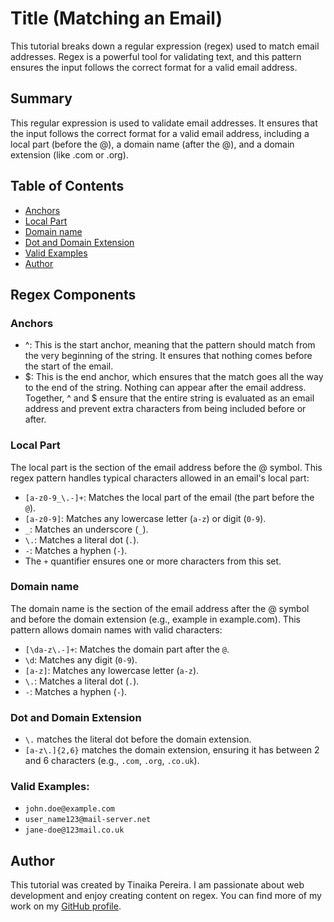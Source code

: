 # Title (Matching an Email)

This tutorial breaks down a regular expression (regex) used to match email addresses. Regex is a powerful tool for validating text, and this pattern ensures the input follows the correct format for a valid email address.


## Summary

This regular expression is used to validate email addresses. It ensures that the input follows the correct format for a valid email address, including a local part (before the @), a domain name (after the @), and a domain extension (like .com or .org).

## Table of Contents

- [Anchors](#anchors)
- [Local Part](#LocalPart)
- [Domain name](#Domainname)
- [Dot and Domain Extension](#DotandDomainExtension)
- [Valid Examples](#ValidExamples)
- [Author](#Author)



## Regex Components

### Anchors
- ^: This is the start anchor, meaning that the pattern should match from the very beginning of the string. It ensures that nothing comes before the start of the email.
- $: This is the end anchor, which ensures that the match goes all the way to the end of the string. Nothing can appear after the email address.
Together, ^ and $ ensure that the entire string is evaluated as an email address and prevent extra characters from being included before or after.

### Local Part
The local part is the section of the email address before the @ symbol. This regex pattern handles typical characters allowed in an email's local part:
  - `[a-z0-9_\.-]+`: Matches the local part of the email (the part before the `@`).
  - `[a-z0-9]`: Matches any lowercase letter (`a-z`) or digit (`0-9`).
  - `_`: Matches an underscore (`_`).
  - `\.`: Matches a literal dot (`.`).
  - `-`: Matches a hyphen (`-`).
  - The `+` quantifier ensures one or more characters from this set.

### Domain name
The domain name is the section of the email address after the @ symbol and before the domain extension (e.g., example in example.com). This pattern allows domain names with valid characters:
   - `[\da-z\.-]+`: Matches the domain part after the `@`.
   - `\d`: Matches any digit (`0-9`).
   - `[a-z]`: Matches any lowercase letter (`a-z`).
   - `\.`: Matches a literal dot (`.`).
   - `-`: Matches a hyphen (`-`).

### Dot and Domain Extension
 - `\.` matches the literal dot before the domain extension.
 - `[a-z\.]{2,6}` matches the domain extension, ensuring it has between 2 and 6 characters (e.g., `.com`, `.org`, `.co.uk`).


### Valid Examples:

- `john.doe@example.com`
- `user_name123@mail-server.net`
- `jane-doe@123mail.co.uk`

## Author

This tutorial was created by Tinaika Pereira. I am passionate about web development and enjoy creating content on regex. You can find more of my work on my [GitHub profile](https://github.com/Tinaika19).
